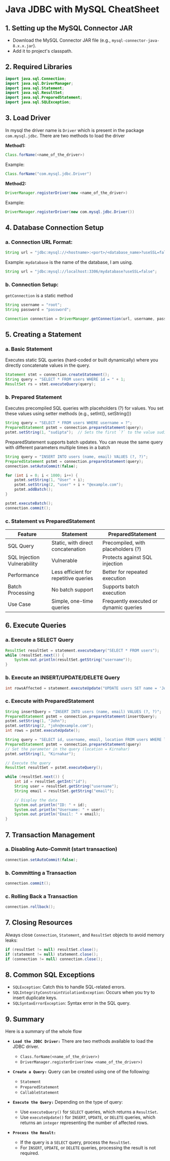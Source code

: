 # Java JDBC with MySQL CheatSheet

## 1. Setting up the MySQL Connector JAR

- Download the MySQL Connector JAR file (e.g., `mysql-connector-java-8.x.x.jar`).
- Add it to  project's classpath.

## 2. Required Libraries

```Java
import java.sql.Connection;
import java.sql.DriverManager;
import java.sql.Statement;
import java.sql.ResultSet;
import java.sql.PreparedStatement;
import java.sql.SQLException;
```

## 3. Load Driver
In mysql the driver name is `Driver` which is present in the package `com.mysql.jdbc`. There are two methods to load the driver

**Method1:** 
```Java
Class.forName(<name_of_the_driver>)
```

Example:
```Java
Class.forName("com.mysql.jdbc.Driver")
```

**Method2:**
```Java
DriverManager.registerDriver(new <name_of_the_driver>)
```

Example:
```Java
DriverManager.registerDriver(new com.mysql.jdbc.Driver())
```

## 4. Database Connection Setup

### a. Connection URL Format:
```Java
String url = "jdbc:mysql://<hostname>:<port>/<database_name>?useSSL=false";
```

Example:
`mydatabase` is the name of the database, I am using.
```Java
String url = "jdbc:mysql://localhost:3306/mydatabase?useSSL=false";
```

### b. Connection Setup:
`getConnection` is a static method
```Java
String username = "root";
String password = "password";

Connection connection = DriverManager.getConnection(url, username, password);
```

## 5. Creating a Statement

### a. Basic Statement
Executes static SQL queries (hard-coded or built dynamically) where you directly concatenate values in the query.

```Java
Statement stmt = connection.createStatement();
String query = "SELECT * FROM users WHERE id = " + 1;
ResultSet rs = stmt.executeQuery(query);

```

### b. Prepared Statement
Executes precompiled SQL queries with placeholders (?) for values. You set these values using setter methods (e.g., setInt(), setString())

```Java
String query = "SELECT * FROM users WHERE username = ?";
PreparedStatement pstmt = connection.prepareStatement(query);
pstmt.setString(1, "sudipta");  // Sets the first `?` to the value sudipta
```

PreparedStatement supports batch updates. You can reuse the same query with different parameters multiple times in a batch

```Java
String query = "INSERT INTO users (name, email) VALUES (?, ?)";
PreparedStatement pstmt = connection.prepareStatement(query);
connection.setAutoCommit(false);

for (int i = 0; i < 1000; i++) {
    pstmt.setString(1, "User" + i);
    pstmt.setString(2, "user" + i + "@example.com");
    pstmt.addBatch();
}

pstmt.executeBatch();
connection.commit();

```

### c. Statement vs PreparedStatement

| Feature |	Statement |	PreparedStatement |
| ------- | --------- | ----------------- |
| SQL Query | Static, with direct concatenation |	Precompiled, with placeholders (?) |
| SQL Injection Vulnerability |	Vulnerable |	Protects against SQL injection |
| Performance |	Less efficient for repetitive queries	|Better for repeated execution |
| Batch Processing	| No batch support |	Supports batch execution |
| Use Case	| Simple, one-time queries	| Frequently executed or dynamic queries |

## 6. Execute Queries

### a. Execute a SELECT Query
```Java
ResultSet resultSet = statement.executeQuery("SELECT * FROM users");
while (resultSet.next()) {
    System.out.println(resultSet.getString("username"));
}
```

### b. Execute an INSERT/UPDATE/DELETE Query
```Java
int rowsAffected = statement.executeUpdate("UPDATE users SET name = 'John' WHERE id = 1");
```

### c. Execute with PreparedStatement
```Java
String insertQuery = "INSERT INTO users (name, email) VALUES (?, ?)";
PreparedStatement pstmt = connection.prepareStatement(insertQuery);
pstmt.setString(1, "John");
pstmt.setString(2, "john@example.com");
int rows = pstmt.executeUpdate();
```

```java
String query = "SELECT id, username, email, location FROM users WHERE location = ?";
PreparedStatement pstmt = connection.prepareStatement(query)
// Set the parameter in the query (location = Kirnahar)
pstmt.setString(1, "Kirnahar");

// Execute the query
ResultSet resultSet = pstmt.executeQuery();

while (resultSet.next()) {
    int id = resultSet.getInt("id");
    String user = resultSet.getString("username");
    String email = resultSet.getString("email");

    // Display the data
    System.out.println("ID: " + id);
    System.out.println("Username: " + user);
    System.out.println("Email: " + email);
}
```

## 7. Transaction Management
### a. Disabling Auto-Commit (start transaction)

```Java
connection.setAutoCommit(false);
```

### b. Committing a Transaction

```Java
connection.commit();
```

### c. Rolling Back a Transaction
```Java
connection.rollback();
```

## 7. Closing Resources

Always close `Connection`, `Statement`, and `ResultSet` objects to avoid memory leaks:

```Java
if (resultSet != null) resultSet.close();
if (statement != null) statement.close();
if (connection != null) connection.close();
```

## 8. Common SQL Exceptions

- `SQLException`: Catch this to handle SQL-related errors.
- `SQLIntegrityConstraintViolationException`: Occurs when you try to insert duplicate keys.
- `SQLSyntaxErrorException`: Syntax error in the SQL query.

## 9. Summary
Here is a summary of the whole flow

- **`Load the JDBC Driver:`** There are two methods available to load the JDBC driver.
    - `Class.forName(<name_of_the_driver>)`
    - `DriverManager.registerDriver(new <name_of_the_driver>)`

- **`Create a Query:`** Query can be created using one of the following:
    - `Statement`
    - `PreparedStatement`
    - `CallableStatement`

- **`Execute the Query:`** Depending on the type of query:
    - Use `executeQuery()` for `SELECT` queries, which returns a `ResultSet`.
    - Use `executeUpdate()` for `INSERT`, `UPDATE`, or `DELETE` queries, which returns an `integer` representing the number of affected rows.

- **`Process the Result:`** 
    - If the query is a `SELECT` query, process the `ResultSet`.
    - For `INSERT`, `UPDATE`, or `DELETE` queries, processing the result is not required.